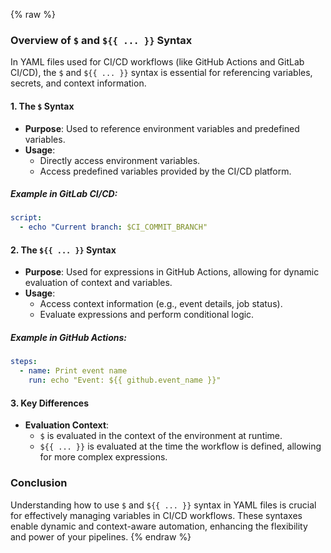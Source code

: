{% raw %}

### Overview of `$` and `${{ ... }}` Syntax

In YAML files used for CI/CD workflows (like GitHub Actions and GitLab CI/CD), the `$` and `${{ ... }}` syntax is essential for referencing variables, secrets, and context information.

#### 1. The `$` Syntax

- **Purpose**: Used to reference environment variables and predefined variables.
- **Usage**:
  - Directly access environment variables.
  - Access predefined variables provided by the CI/CD platform.

##### Example in GitLab CI/CD:
```yaml
script:
  - echo "Current branch: $CI_COMMIT_BRANCH"
```

#### 2. The `${{ ... }}` Syntax

- **Purpose**: Used for expressions in GitHub Actions, allowing for dynamic evaluation of context and variables.
- **Usage**:
  - Access context information (e.g., event details, job status).
  - Evaluate expressions and perform conditional logic.

##### Example in GitHub Actions:
```yaml
steps:
  - name: Print event name
    run: echo "Event: ${{ github.event_name }}"
```

#### 3. Key Differences

- **Evaluation Context**:
  - `$` is evaluated in the context of the environment at runtime.
  - `${{ ... }}` is evaluated at the time the workflow is defined, allowing for more complex expressions.

### Conclusion

Understanding how to use `$` and `${{ ... }}` syntax in YAML files is crucial for effectively managing variables in CI/CD workflows. These syntaxes enable dynamic and context-aware automation, enhancing the flexibility and power of your pipelines.
{% endraw %}

